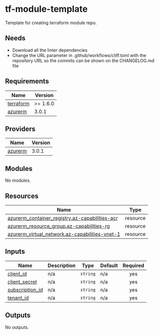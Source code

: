 # tf-module-template

Template for creating terraform module repo.

## Needs

- Download all the linter dependencies
- Change the URL parameter in .github/workflows/cliff.toml with the repository URL so the commits can be shown on the CHANGELOG.md file

<!-- BEGIN_TF_DOCS -->
## Requirements

| Name | Version |
|------|---------|
| <a name="requirement_terraform"></a> [terraform](#requirement\_terraform) | >= 1.6.0 |
| <a name="requirement_azurerm"></a> [azurerm](#requirement\_azurerm) | 3.0.1 |

## Providers

| Name | Version |
|------|---------|
| <a name="provider_azurerm"></a> [azurerm](#provider\_azurerm) | 3.0.1 |

## Modules

No modules.

## Resources

| Name | Type |
|------|------|
| [azurerm_container_registry.az-capabilities-acr](https://registry.terraform.io/providers/hashicorp/azurerm/3.0.1/docs/resources/container_registry) | resource |
| [azurerm_resource_group.az-capabilities-rg](https://registry.terraform.io/providers/hashicorp/azurerm/3.0.1/docs/resources/resource_group) | resource |
| [azurerm_virtual_network.az-capabilities-vnet-1](https://registry.terraform.io/providers/hashicorp/azurerm/3.0.1/docs/resources/virtual_network) | resource |

## Inputs

| Name | Description | Type | Default | Required |
|------|-------------|------|---------|:--------:|
| <a name="input_client_id"></a> [client\_id](#input\_client\_id) | n/a | `string` | n/a | yes |
| <a name="input_client_secret"></a> [client\_secret](#input\_client\_secret) | n/a | `string` | n/a | yes |
| <a name="input_subscription_id"></a> [subscription\_id](#input\_subscription\_id) | n/a | `string` | n/a | yes |
| <a name="input_tenant_id"></a> [tenant\_id](#input\_tenant\_id) | n/a | `string` | n/a | yes |

## Outputs

No outputs.
<!-- END_TF_DOCS -->
